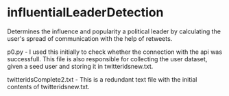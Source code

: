 # influentialLeaderDetection

Determines the influence and popularity a political leader by calculating the user's spread of communication with the help of retweets.<br>

p0.py - I used this initially to check whether the connection with the api was successfull. This file is also responsible for collecting the user dataset, given a seed user and storing it in twitteridsnew.txt.<br>

twitteridsComplete2.txt - This is a redundant text file with the initial contents of twitteridsnew.txt.
